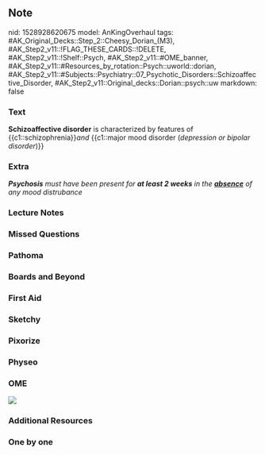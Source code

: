 ## Note
nid: 1528928620675
model: AnKingOverhaul
tags: #AK_Original_Decks::Step_2::Cheesy_Dorian_(M3), #AK_Step2_v11::!FLAG_THESE_CARDS::!DELETE, #AK_Step2_v11::!Shelf::Psych, #AK_Step2_v11::#OME_banner, #AK_Step2_v11::#Resources_by_rotation::Psych::uworld::dorian, #AK_Step2_v11::#Subjects::Psychiatry::07_Psychotic_Disorders::Schizoaffective_Disorder, #AK_Step2_v11::Original_decks::Dorian::psych::uw
markdown: false

### Text
<b>Schizoaffective disorder</b> is characterized by features of
{{c1::schizophrenia}}<i>and</i> {{c1::major mood disorder
(<i>depression or bipolar disorder</i>)}}

### Extra
<i><b>Psychosis</b> must have been present for <b>at least 2
weeks</b> in the <b><u>absence</u></b> of any mood distrubance</i>

### Lecture Notes


### Missed Questions


### Pathoma


### Boards and Beyond


### First Aid


### Sketchy


### Pixorize


### Physeo


### OME
<div class="ome-widget">
  <a href="https://onlinemeded.org?ref=anki"><img src=
  "_OME_AnkiFlashcards_General_4.png"></a>
</div>

### Additional Resources


### One by one

